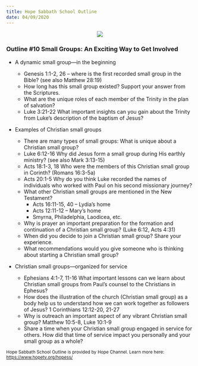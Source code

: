 ```yaml
---
title: Hope Sabbath School Outline
date: 04/09/2020
---
```


<center><img src="https://sabbath-school.adventech.io/api/v1/images/misc/hope-ss-logo.jpg" /></center>

### Outline #10 Small Groups: An Exciting Way to Get Involved

*  A dynamic small group—in the beginning
	* Genesis 1:1-2, 26 – where is the first recorded small group in the Bible? (see also Matthew 28:19)
	* How long has this small group existed? Support your answer from the Scriptures.
	* What are the unique roles of each member of the Trinity in the plan of salvation?
	* Luke 3:21-22 What important insights can you gain about the Trinity from Luke’s description of the baptism of Jesus?

*  Examples of Christian small groups
	* There are many types of small groups: What is unique about a Christian small group?
	* Luke 6:12-16 Why did Jesus form a small group during His earthly ministry? (see also Mark 3:13-15)
	* Acts 18:1-3, 18 Who were the members of this Christian small group in Corinth? (Romans 16:3-5a)
	* Acts 20:1-5 Why do you think Luke recorded the names of individuals who worked with Paul on his second missionary journey?
	* What other Christian small groups are mentioned in the New Testament?
		* Acts 16:11-15, 40 – Lydia’s home
		* Acts 12:11-12 – Mary’s home
		* Smyrna, Philadelphia, Laodicea, etc.
	* Why is prayer an important preparation for the formation and continuation of a Christian small group? (Luke 6:12, Acts 4:31)
	* When did you decide to join a Christian small group? Share your experience.
	* What recommendations would you give someone who is thinking about starting a Christian small group?

*  Christian small groups—organized for service
	* Ephesians 4:1-7, 11-16 What important lessons can we learn about Christian small groups from Paul’s counsel to the Christians in Ephesus?
	* How does the illustration of the church (Christian small group) as a body help us to understand how we can work together as followers of Jesus? 1 Corinthians 12:12-20, 21-27
	* Why is outreach an important aspect of any vibrant Christian small group? Matthew 10:5-8, Luke 10:1-9
	* Share a time when your Christian small group engaged in service for others. How did that time of service impact you personally and your small group as a whole?


<small>Hope Sabbath School Outline is provided by Hope Channel. Learn more here: https://www.hopetv.org/hopess/</small>